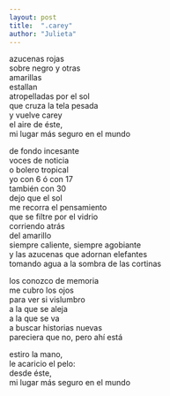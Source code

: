 ```yaml
---
layout: post
title:  ".carey"
author: "Julieta"
---
```


azucenas rojas    
sobre negro y otras    
amarillas    
estallan    
atropelladas por el sol    
que cruza la tela pesada    
y vuelve carey    
el aire de éste,    
mi lugar más seguro en el mundo

de fondo incesante    
voces de noticia    
o bolero tropical    
yo con 6 ó con 17    
también con 30    
dejo que el sol    
me recorra el pensamiento    
que se filtre por el vidrio    
corriendo atrás    
del amarillo    
siempre caliente, siempre agobiante    
y las azucenas que adornan elefantes    
tomando agua a la sombra de las cortinas

los conozco de memoria    
me cubro los ojos    
para ver si vislumbro    
a la que se aleja    
a la que se va    
a buscar historias nuevas    
pareciera que no, 
pero ahí está    

estiro la mano,    
le acaricio el pelo:    
desde éste,    
mi lugar más seguro en el mundo
